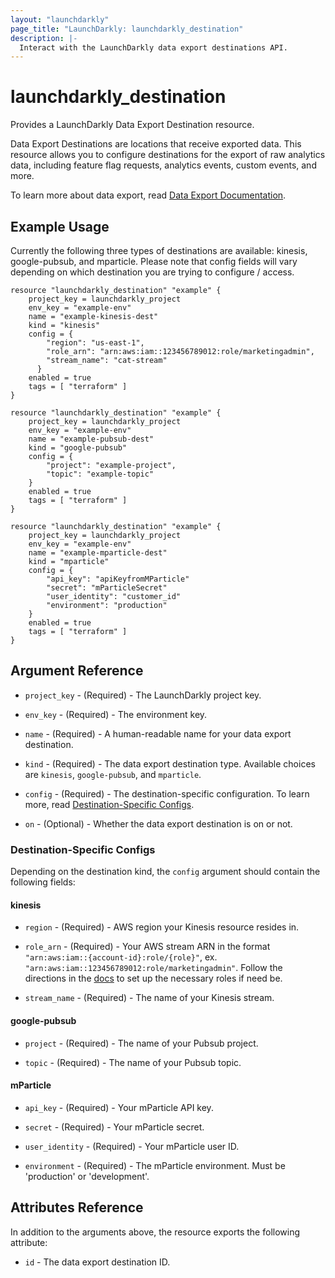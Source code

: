 ```yaml
---
layout: "launchdarkly"
page_title: "LaunchDarkly: launchdarkly_destination"
description: |-
  Interact with the LaunchDarkly data export destinations API.
---
```


# launchdarkly_destination

Provides a LaunchDarkly Data Export Destination resource.

Data Export Destinations are locations that receive exported data. This resource allows you to configure destinations for the export of raw analytics data, including feature flag requests, analytics events, custom events, and more.

To learn more about data export, read [Data Export Documentation](https://docs.launchdarkly.com/integrations/data-export).

## Example Usage

Currently the following three types of destinations are available: kinesis, google-pubsub, and mparticle. Please note that config fields will vary depending on which destination you are trying to configure / access.

```hcl
resource "launchdarkly_destination" "example" {
	project_key = launchdarkly_project
	env_key = "example-env"
	name = "example-kinesis-dest"
	kind = "kinesis"
	config = {
		"region": "us-east-1",
		"role_arn": "arn:aws:iam::123456789012:role/marketingadmin",
		"stream_name": "cat-stream"
	  }
	enabled = true
	tags = [ "terraform" ]
}
```

```hcl
resource "launchdarkly_destination" "example" {
	project_key = launchdarkly_project
	env_key = "example-env"
	name = "example-pubsub-dest"
	kind = "google-pubsub"
	config = {
		"project": "example-project",
		"topic": "example-topic"
	}
	enabled = true
	tags = [ "terraform" ]
}
```

```hcl
resource "launchdarkly_destination" "example" {
	project_key = launchdarkly_project
	env_key = "example-env"
	name = "example-mparticle-dest"
	kind = "mparticle"
	config = {
		"api_key": "apiKeyfromMParticle"
		"secret": "mParticleSecret"
		"user_identity": "customer_id"
		"environment": "production"
	}
	enabled = true
	tags = [ "terraform" ]
}
```

## Argument Reference

- `project_key` - (Required) - The LaunchDarkly project key.

- `env_key` - (Required) - The environment key.

- `name` - (Required) - A human-readable name for your data export destination.

- `kind` - (Required) - The data export destination type. Available choices are `kinesis`, `google-pubsub`, and `mparticle`.

- `config` - (Required) - The destination-specific configuration. To learn more, read [Destination-Specific Configs](#destination-specific-configs).

- `on` - (Optional) - Whether the data export destination is on or not.

### Destination-Specific Configs

Depending on the destination kind, the `config` argument should contain the following fields:

#### kinesis

- `region` - (Required) - AWS region your Kinesis resource resides in.

- `role_arn` - (Required) - Your AWS stream ARN in the format `"arn:aws:iam::{account-id}:role/{role}"`, ex. `"arn:aws:iam::123456789012:role/marketingadmin"`. Follow the directions in the [docs](https://docs.launchdarkly.com/integrations/data-export/kinesis) to set up the necessary roles if need be.

- `stream_name` - (Required) - The name of your Kinesis stream.

#### google-pubsub

- `project` - (Required) - The name of your Pubsub project.

- `topic` - (Required) - The name of your Pubsub topic.

#### mParticle

- `api_key` - (Required) - Your mParticle API key.

- `secret` - (Required) - Your mParticle secret.

- `user_identity` - (Required) - Your mParticle user ID.

- `environment` - (Required) - The mParticle environment. Must be 'production' or 'development'.

## Attributes Reference

In addition to the arguments above, the resource exports the following attribute:

- `id` - The data export destination ID.
